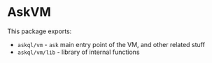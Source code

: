 # AskVM

This package exports:

- `askql/vm` - `ask` main entry point of the VM, and other related stuff
- `askql/vm/lib` - library of internal functions
